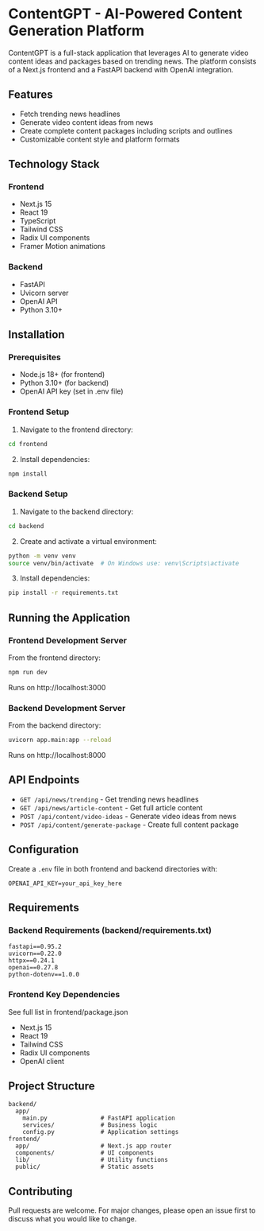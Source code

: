 # ContentGPT - AI-Powered Content Generation Platform

ContentGPT is a full-stack application that leverages AI to generate video content ideas and packages based on trending news. The platform consists of a Next.js frontend and a FastAPI backend with OpenAI integration.

## Features
- Fetch trending news headlines
- Generate video content ideas from news
- Create complete content packages including scripts and outlines
- Customizable content style and platform formats

## Technology Stack
### Frontend
- Next.js 15
- React 19
- TypeScript
- Tailwind CSS
- Radix UI components
- Framer Motion animations

### Backend
- FastAPI
- Uvicorn server
- OpenAI API
- Python 3.10+

## Installation

### Prerequisites
- Node.js 18+ (for frontend)
- Python 3.10+ (for backend)
- OpenAI API key (set in .env file)

### Frontend Setup
1. Navigate to the frontend directory:
```bash
cd frontend
```

2. Install dependencies:
```bash
npm install
```

### Backend Setup
1. Navigate to the backend directory:
```bash
cd backend
```

2. Create and activate a virtual environment:
```bash
python -m venv venv
source venv/bin/activate  # On Windows use: venv\Scripts\activate
```

3. Install dependencies:
```bash
pip install -r requirements.txt
```

## Running the Application

### Frontend Development Server
From the frontend directory:
```bash
npm run dev
```
Runs on http://localhost:3000

### Backend Development Server
From the backend directory:
```bash
uvicorn app.main:app --reload
```
Runs on http://localhost:8000

## API Endpoints
- `GET /api/news/trending` - Get trending news headlines
- `GET /api/news/article-content` - Get full article content
- `POST /api/content/video-ideas` - Generate video ideas from news
- `POST /api/content/generate-package` - Create full content package

## Configuration
Create a `.env` file in both frontend and backend directories with:
```
OPENAI_API_KEY=your_api_key_here
```

## Requirements

### Backend Requirements (backend/requirements.txt)
```
fastapi==0.95.2
uvicorn==0.22.0
httpx==0.24.1
openai==0.27.8
python-dotenv==1.0.0
```

### Frontend Key Dependencies
See full list in frontend/package.json
- Next.js 15
- React 19
- Tailwind CSS
- Radix UI components
- OpenAI client

## Project Structure
```
backend/
  app/
    main.py               # FastAPI application
    services/             # Business logic
    config.py             # Application settings
frontend/
  app/                    # Next.js app router
  components/             # UI components
  lib/                    # Utility functions
  public/                 # Static assets
```

## Contributing
Pull requests are welcome. For major changes, please open an issue first to discuss what you would like to change.
